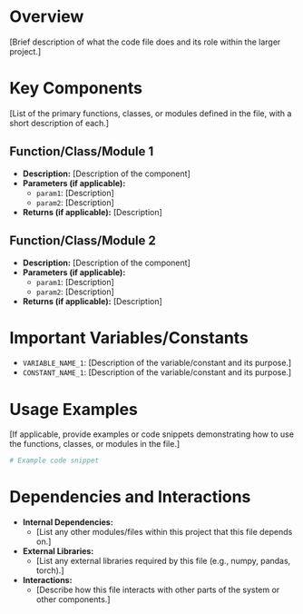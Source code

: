 # Overview

[Brief description of what the code file does and its role within the larger project.]

# Key Components

[List of the primary functions, classes, or modules defined in the file, with a short description of each.]

## Function/Class/Module 1
- **Description:** [Description of the component]
- **Parameters (if applicable):**
    - `param1`: [Description]
    - `param2`: [Description]
- **Returns (if applicable):** [Description]

## Function/Class/Module 2
- **Description:** [Description of the component]
- **Parameters (if applicable):**
    - `param1`: [Description]
    - `param2`: [Description]
- **Returns (if applicable):** [Description]

# Important Variables/Constants

- `VARIABLE_NAME_1`: [Description of the variable/constant and its purpose.]
- `CONSTANT_NAME_1`: [Description of the variable/constant and its purpose.]

# Usage Examples

[If applicable, provide examples or code snippets demonstrating how to use the functions, classes, or modules in the file.]

```python
# Example code snippet
```

# Dependencies and Interactions

- **Internal Dependencies:**
    - [List any other modules/files within this project that this file depends on.]
- **External Libraries:**
    - [List any external libraries required by this file (e.g., numpy, pandas, torch).]
- **Interactions:**
    - [Describe how this file interacts with other parts of the system or other components.]
```
